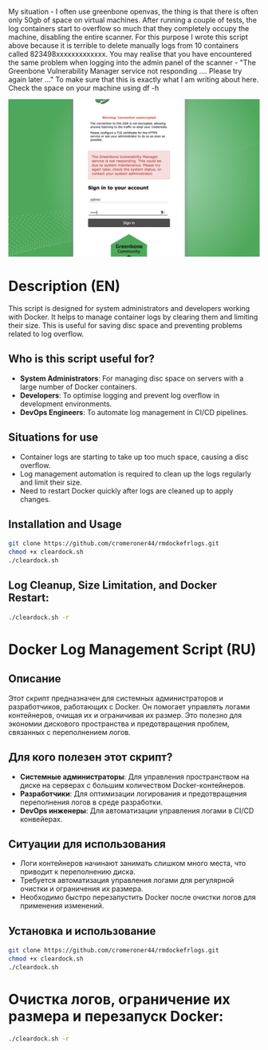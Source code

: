 My situation - I often use greenbone openvas, the thing is that there is often only 50gb of space on virtual machines. After running a couple of tests, the log containers start to overflow so much that they completely occupy the machine, disabling the entire scanner. 
For this purpose I wrote this script above because it is terrible to delete manually logs from 10 containers called 823498xxxxxxxxxxxxx. 
You may realise that you have encountered the same problem when logging into the admin panel of the scanner - "The Greenbone Vulnerability Manager service not responding .... Please try again later ..." 
To make sure that this is exactly what I am writing about here. 
Check the space on your machine using df -h

![grnberror](Unknown.png)

# Description (EN)
This script is designed for system administrators and developers working with Docker. It helps to manage container logs by clearing them and limiting their size. This is useful for saving disc space and preventing problems related to log overflow.

## Who is this script useful for?
- **System Administrators**: For managing disc space on servers with a large number of Docker containers.
- **Developers**: To optimise logging and prevent log overflow in development environments.
- **DevOps Engineers**: To automate log management in CI/CD pipelines.

## Situations for use
- Container logs are starting to take up too much space, causing a disc overflow.
- Log management automation is required to clean up the logs regularly and limit their size.
- Need to restart Docker quickly after logs are cleaned up to apply changes.

## Installation and Usage
```bash
git clone https://github.com/cromeroner44/rmdockefrlogs.git
chmod +x cleardock.sh
./cleardock.sh
```
## Log Cleanup, Size Limitation, and Docker Restart:
```bash
./cleardock.sh -r
```

# Docker Log Management Script (RU)

## Описание
Этот скрипт предназначен для системных администраторов и разработчиков, работающих с Docker. Он помогает управлять логами контейнеров, очищая их и ограничивая их размер. Это полезно для экономии дискового пространства и предотвращения проблем, связанных с переполнением логов.

## Для кого полезен этот скрипт?
- **Системные администраторы**: Для управления пространством на диске на серверах с большим количеством Docker-контейнеров.
- **Разработчики**: Для оптимизации логирования и предотвращения переполнения логов в среде разработки.
- **DevOps инженеры**: Для автоматизации управления логами в CI/CD конвейерах.

## Ситуации для использования
- Логи контейнеров начинают занимать слишком много места, что приводит к переполнению диска.
- Требуется автоматизация управления логами для регулярной очистки и ограничения их размера.
- Необходимо быстро перезапустить Docker после очистки логов для применения изменений.

## Установка и использование
```bash
git clone https://github.com/cromeroner44/rmdockefrlogs.git
chmod +x cleardock.sh
./cleardock.sh
```
# Очистка логов, ограничение их размера и перезапуск Docker:
```bash
./cleardock.sh -r 


